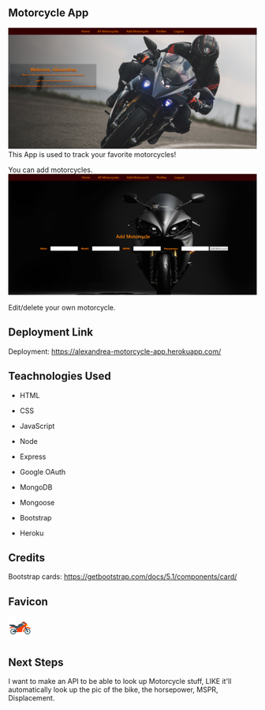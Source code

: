 ## Motorcycle App
![ALT](public/images/unknown%20(2).png)
This App is used to track your favorite motorcycles! 

You can add motorcycles.
![ALT](public/images/unknown%20(1).png)

Edit/delete your own motorcycle.


## Deployment Link

Deployment: https://alexandrea-motorcycle-app.herokuapp.com/

## Teachnologies Used

- HTML

- CSS

- JavaScript

- Node

- Express

- Google OAuth

- MongoDB

- Mongoose

- Bootstrap

- Heroku


## Credits
Bootstrap cards: https://getbootstrap.com/docs/5.1/components/card/

## Favicon

![ALT](public/images/favicon/icons8-motorcycle-48.png)

## Next Steps
I want to make an API to be able to look up Motorcycle stuff, LIKE it'll automatically look up the pic of the bike, the horsepower, MSPR, Displacement.